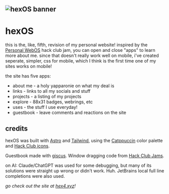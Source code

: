 ![hexOS banner](https://hc-cdn.hel1.your-objectstorage.com/s/v3/212a50499d6ca0df0a1d7fb1a78b715a74c55aa3_hexos-banner.png)
----------------
# hexOS

this is the, like, fifth, revision of my personal website! inspired by the [Personal WebOS](https://jams.hackclub.com/batch/webOS) hack club jam, you can open and close "apps" to learn more about me. since that doesn't really work well on mobile, i've created seperate, simpler, css for mobile, which I think is the first time one of my sites works on mobile!

the site has five apps:

- about me - a holy yapparonie on what my deal is
- links - links to all my socials and stuff
- projects - a listing of my projects
- explore - 88x31 badges, webrings, etc
- uses - the stuff I use everyday!
- guestbook - leave comments and reactions on the site

## credits

hexOS was built with [Astro](https://astro.build/) and [Tailwind](https://tailwindcss.com/), using the [Catppuccin](https://github.com/catppuccin/tailwindcss) color palette and [Hack Club icons](https://icons.hackclub.com/).

Guestbook made with [giscus](https://giscus.app/). Window dragging code from [Hack Club Jams](https://jams.hackclub.com/batch/webOS/part-3#Making%20The%20Window%20Movable).

on AI: Claude/ChatGPT was used for some debugging, but many of its solutions were straight up wrong or didn't work. Huh. JetBrains local full line completions were also used.

_go check out the site at [hex4.xyz](https://hex4.xyz)!_
